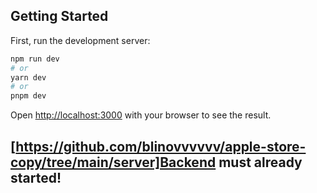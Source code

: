 
## Getting Started

First, run the development server:

```bash
npm run dev
# or
yarn dev
# or
pnpm dev
```

Open [http://localhost:3000](http://localhost:3000) with your browser to see the result.

## [https://github.com/blinovvvvvv/apple-store-copy/tree/main/server]Backend must already started!
